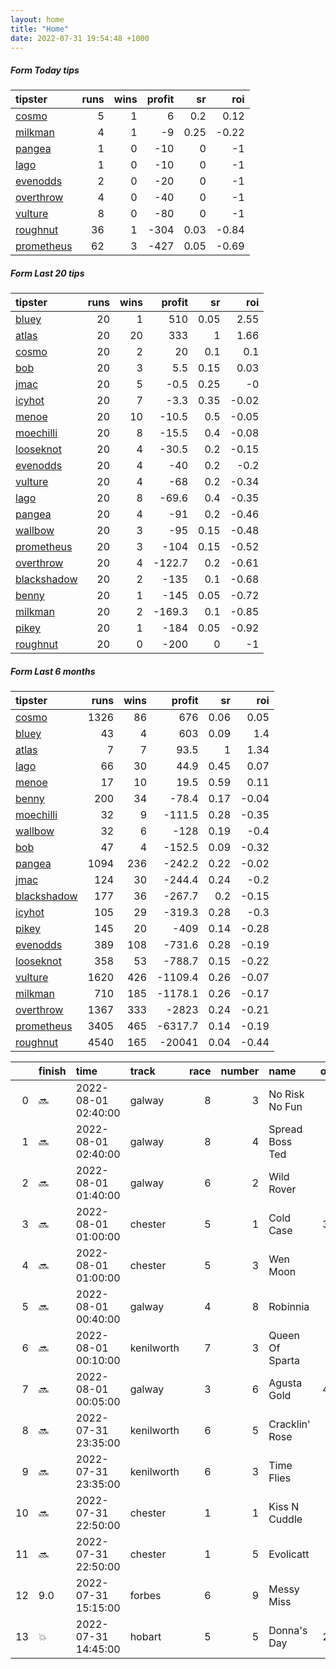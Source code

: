 ```yaml
---   
layout: home  
title: "Home"   
date: 2022-07-31 19:54:48 +1000  
---   
```



##### Form Today tips   

| tipster                                                       |   runs |   wins |   profit |   sr |   roi |
|:--------------------------------------------------------------|-------:|-------:|---------:|-----:|------:|
| [cosmo](https://mrwayneo.github.io/tips/cosmo.html)           |      5 |      1 |        6 | 0.2  |  0.12 |
| [milkman](https://mrwayneo.github.io/tips/milkman.html)       |      4 |      1 |       -9 | 0.25 | -0.22 |
| [pangea](https://mrwayneo.github.io/tips/pangea.html)         |      1 |      0 |      -10 | 0    | -1    |
| [lago](https://mrwayneo.github.io/tips/lago.html)             |      1 |      0 |      -10 | 0    | -1    |
| [evenodds](https://mrwayneo.github.io/tips/evenodds.html)     |      2 |      0 |      -20 | 0    | -1    |
| [overthrow](https://mrwayneo.github.io/tips/overthrow.html)   |      4 |      0 |      -40 | 0    | -1    |
| [vulture](https://mrwayneo.github.io/tips/vulture.html)       |      8 |      0 |      -80 | 0    | -1    |
| [roughnut](https://mrwayneo.github.io/tips/roughnut.html)     |     36 |      1 |     -304 | 0.03 | -0.84 |
| [prometheus](https://mrwayneo.github.io/tips/prometheus.html) |     62 |      3 |     -427 | 0.05 | -0.69 |

##### Form Last 20 tips   

| tipster                                                         |   runs |   wins |   profit |   sr |   roi |
|:----------------------------------------------------------------|-------:|-------:|---------:|-----:|------:|
| [bluey](https://mrwayneo.github.io/tips/bluey.html)             |     20 |      1 |    510   | 0.05 |  2.55 |
| [atlas](https://mrwayneo.github.io/tips/atlas.html)             |     20 |     20 |    333   | 1    |  1.66 |
| [cosmo](https://mrwayneo.github.io/tips/cosmo.html)             |     20 |      2 |     20   | 0.1  |  0.1  |
| [bob](https://mrwayneo.github.io/tips/bob.html)                 |     20 |      3 |      5.5 | 0.15 |  0.03 |
| [jmac](https://mrwayneo.github.io/tips/jmac.html)               |     20 |      5 |     -0.5 | 0.25 | -0    |
| [icyhot](https://mrwayneo.github.io/tips/icyhot.html)           |     20 |      7 |     -3.3 | 0.35 | -0.02 |
| [menoe](https://mrwayneo.github.io/tips/menoe.html)             |     20 |     10 |    -10.5 | 0.5  | -0.05 |
| [moechilli](https://mrwayneo.github.io/tips/moechilli.html)     |     20 |      8 |    -15.5 | 0.4  | -0.08 |
| [looseknot](https://mrwayneo.github.io/tips/looseknot.html)     |     20 |      4 |    -30.5 | 0.2  | -0.15 |
| [evenodds](https://mrwayneo.github.io/tips/evenodds.html)       |     20 |      4 |    -40   | 0.2  | -0.2  |
| [vulture](https://mrwayneo.github.io/tips/vulture.html)         |     20 |      4 |    -68   | 0.2  | -0.34 |
| [lago](https://mrwayneo.github.io/tips/lago.html)               |     20 |      8 |    -69.6 | 0.4  | -0.35 |
| [pangea](https://mrwayneo.github.io/tips/pangea.html)           |     20 |      4 |    -91   | 0.2  | -0.46 |
| [wallbow](https://mrwayneo.github.io/tips/wallbow.html)         |     20 |      3 |    -95   | 0.15 | -0.48 |
| [prometheus](https://mrwayneo.github.io/tips/prometheus.html)   |     20 |      3 |   -104   | 0.15 | -0.52 |
| [overthrow](https://mrwayneo.github.io/tips/overthrow.html)     |     20 |      4 |   -122.7 | 0.2  | -0.61 |
| [blackshadow](https://mrwayneo.github.io/tips/blackshadow.html) |     20 |      2 |   -135   | 0.1  | -0.68 |
| [benny](https://mrwayneo.github.io/tips/benny.html)             |     20 |      1 |   -145   | 0.05 | -0.72 |
| [milkman](https://mrwayneo.github.io/tips/milkman.html)         |     20 |      2 |   -169.3 | 0.1  | -0.85 |
| [pikey](https://mrwayneo.github.io/tips/pikey.html)             |     20 |      1 |   -184   | 0.05 | -0.92 |
| [roughnut](https://mrwayneo.github.io/tips/roughnut.html)       |     20 |      0 |   -200   | 0    | -1    |

##### Form Last 6 months   

| tipster                                                         |   runs |   wins |   profit |   sr |   roi |
|:----------------------------------------------------------------|-------:|-------:|---------:|-----:|------:|
| [cosmo](https://mrwayneo.github.io/tips/cosmo.html)             |   1326 |     86 |    676   | 0.06 |  0.05 |
| [bluey](https://mrwayneo.github.io/tips/bluey.html)             |     43 |      4 |    603   | 0.09 |  1.4  |
| [atlas](https://mrwayneo.github.io/tips/atlas.html)             |      7 |      7 |     93.5 | 1    |  1.34 |
| [lago](https://mrwayneo.github.io/tips/lago.html)               |     66 |     30 |     44.9 | 0.45 |  0.07 |
| [menoe](https://mrwayneo.github.io/tips/menoe.html)             |     17 |     10 |     19.5 | 0.59 |  0.11 |
| [benny](https://mrwayneo.github.io/tips/benny.html)             |    200 |     34 |    -78.4 | 0.17 | -0.04 |
| [moechilli](https://mrwayneo.github.io/tips/moechilli.html)     |     32 |      9 |   -111.5 | 0.28 | -0.35 |
| [wallbow](https://mrwayneo.github.io/tips/wallbow.html)         |     32 |      6 |   -128   | 0.19 | -0.4  |
| [bob](https://mrwayneo.github.io/tips/bob.html)                 |     47 |      4 |   -152.5 | 0.09 | -0.32 |
| [pangea](https://mrwayneo.github.io/tips/pangea.html)           |   1094 |    236 |   -242.2 | 0.22 | -0.02 |
| [jmac](https://mrwayneo.github.io/tips/jmac.html)               |    124 |     30 |   -244.4 | 0.24 | -0.2  |
| [blackshadow](https://mrwayneo.github.io/tips/blackshadow.html) |    177 |     36 |   -267.7 | 0.2  | -0.15 |
| [icyhot](https://mrwayneo.github.io/tips/icyhot.html)           |    105 |     29 |   -319.3 | 0.28 | -0.3  |
| [pikey](https://mrwayneo.github.io/tips/pikey.html)             |    145 |     20 |   -409   | 0.14 | -0.28 |
| [evenodds](https://mrwayneo.github.io/tips/evenodds.html)       |    389 |    108 |   -731.6 | 0.28 | -0.19 |
| [looseknot](https://mrwayneo.github.io/tips/looseknot.html)     |    358 |     53 |   -788.7 | 0.15 | -0.22 |
| [vulture](https://mrwayneo.github.io/tips/vulture.html)         |   1620 |    426 |  -1109.4 | 0.26 | -0.07 |
| [milkman](https://mrwayneo.github.io/tips/milkman.html)         |    710 |    185 |  -1178.1 | 0.26 | -0.17 |
| [overthrow](https://mrwayneo.github.io/tips/overthrow.html)     |   1367 |    333 |  -2823   | 0.24 | -0.21 |
| [prometheus](https://mrwayneo.github.io/tips/prometheus.html)   |   3405 |    465 |  -6317.7 | 0.14 | -0.19 |
| [roughnut](https://mrwayneo.github.io/tips/roughnut.html)       |   4540 |    165 | -20041   | 0.04 | -0.44 |

|    | finish   | time                | track      |   race |   number | name            |   odds | tipster            |
|---:|:---------|:--------------------|:-----------|-------:|---------:|:----------------|-------:|:-------------------|
|  0 | :soon:   | 2022-08-01 02:40:00 | galway     |      8 |        3 | No Risk No Fun  |   0    | evenodds,lago      |
|  1 | :soon:   | 2022-08-01 02:40:00 | galway     |      8 |        4 | Spread Boss Ted |   0    | evenodds,overthrow |
|  2 | :soon:   | 2022-08-01 01:40:00 | galway     |      6 |        2 | Wild Rover      |   0    | vulture            |
|  3 | :soon:   | 2022-08-01 01:00:00 | chester    |      5 |        1 | Cold Case       |   3.25 | vulture            |
|  4 | :soon:   | 2022-08-01 01:00:00 | chester    |      5 |        3 | Wen Moon        |   7    | milkman            |
|  5 | :soon:   | 2022-08-01 00:40:00 | galway     |      4 |        8 | Robinnia        |   6.5  | overthrow          |
|  6 | :soon:   | 2022-08-01 00:10:00 | kenilworth |      7 |        3 | Queen Of Sparta |   0    | vulture            |
|  7 | :soon:   | 2022-08-01 00:05:00 | galway     |      3 |        6 | Agusta Gold     |   4.33 | overthrow          |
|  8 | :soon:   | 2022-07-31 23:35:00 | kenilworth |      6 |        5 | Cracklin' Rose  |   0    | vulture            |
|  9 | :soon:   | 2022-07-31 23:35:00 | kenilworth |      6 |        3 | Time Flies      |   0    | milkman            |
| 10 | :soon:   | 2022-07-31 22:50:00 | chester    |      1 |        1 | Kiss N Cuddle   |   3.5  | vulture            |
| 11 | :soon:   | 2022-07-31 22:50:00 | chester    |      1 |        5 | Evolicatt       |   6.5  | vulture            |
| 12 | 9.0      | 2022-07-31 15:15:00 | forbes     |      6 |        9 | Messy Miss      |  13    | pangea             |
| 13 | :boom:   | 2022-07-31 14:45:00 | hobart     |      5 |        5 | Donna's Day     |   2.45 | milkman            |